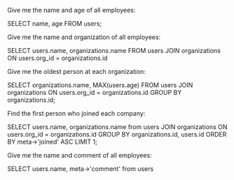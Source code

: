 Give me the name and age of all employees:

SELECT name, age FROM users;

Give me the name and organization of all employees:

SELECT users.name, organizations.name FROM users
JOIN organizations ON users.org_id = organizations.id

Give me the oldest person at each organization:

SELECT organizations.name, MAX(users.age) FROM users
JOIN organizations ON users.org_id = organizations.id
GROUP BY organizations.id;

Find the first person who joined each company:

SELECT users.name, organizations.name from users
JOIN organizations ON users.org_id = organizations.id
GROUP BY organizations.id, users.id
ORDER BY meta->'joined' ASC
LIMIT 1;

Give me the name and comment of all employees:

SELECT users.name, meta->'comment' from users
